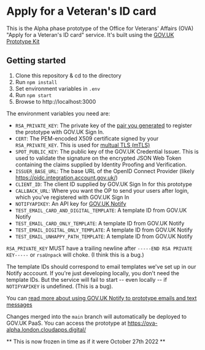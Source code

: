 Apply for a Veteran's ID card
=============================

This is the Alpha phase prototype of the Office for Veterans' Affairs (OVA)
"Apply for a Veteran's ID card" service.  It's built using the
[GOV.UK Prototype Kit](https://govuk-prototype-kit.herokuapp.com/docs)

Getting started
---------------

1. Clone this repository & cd to the directory
2. Run `npm install`
3. Set environment variables in `.env`
4. Run `npm start`
5. Browse to http://localhost:3000

The environment variables you need are:

- `RSA_PRIVATE_KEY`: The private key of the [pair you generated](https://docs.sign-in.service.gov.uk/integrate-with-integration-environment/generate-a-key/) to register the prototype with GOV.UK Sign In.
- `CERT`: The PEM-encoded X509 certificate signed by your `RSA_PRIVATE_KEY`. This is
  used for [multual TLS (mTLS)](https://nodejs.org/api/tls.html#tlscreatesecurecontextoptions)
- `SPOT_PUBLIC_KEY`: The public key of the GOV.UK Credential Issuer. This is used to
  validate the signature on the encrypted JSON Web Token containing the claims supplied
  by Identity Proofing and Verification.
- `ISSUER_BASE_URL`: The base URL of the OpenID Connect Provider (likely https://oidc.integration.account.gov.uk/)
- `CLIENT_ID`: The client ID supplied by GOV.UK Sign In for this prototype
- `CALLBACK_URL`: Where you want the OP to send your users after login,
  which you've registered with GOV.UK Sign In
- `NOTIFYAPIKEY`: An API key for [GOV.UK Notify](https://www.notifications.service.gov.uk/)
- `TEST_EMAIL_CARD_AND_DIGITAL_TEMPLATE`: A template ID from GOV.UK Notify
- `TEST_EMAIL_CARD_ONLY_TEMPLATE`: A template ID from GOV.UK Notify
- `TEST_EMAIL_DIGITAL_ONLY_TEMPLATE`: A template ID from GOV.UK Notify
- `TEST_EMAIL_UNHAPPY_PATH_TEMPLATE`: A template ID from GOV.UK Notify

`RSA_PRIVATE_KEY` MUST have a trailing newline after `-----END RSA PRIVATE KEY-----`
or `rsaUnpack` will choke. (I think this is a bug.)

The template IDs should correspond to email templates we've set up in our Notify acccount.
If you're just developing locally, you don't need the template IDs.  But the service will
fail to start -- even locally -- if `NOTIFYAPIKEY` is undefined. (This is a bug).

You can [read more about using GOV.UK Notify to prototype emails and text messages](docs/documentation/using-notify.md)

Changes merged into the `main` branch will automatically be deployed to GOV.UK PaaS.  You
can access the prototype at https://ova-alpha.london.cloudapps.digital/

** This is now frozen in time as if it were October 27th 2022 **
